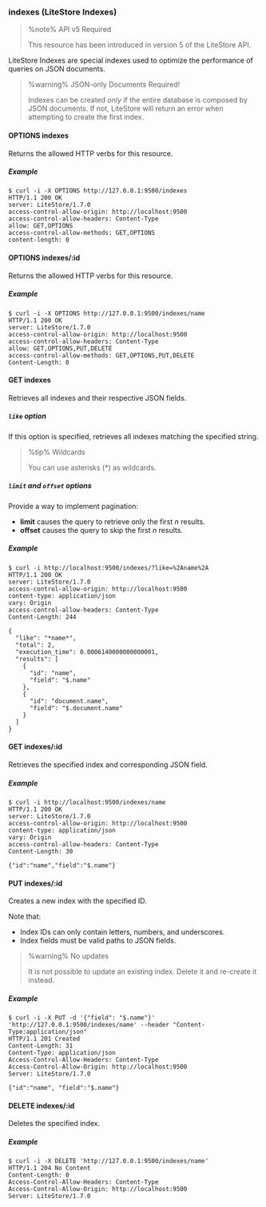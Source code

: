 ### indexes (LiteStore Indexes)

> %note%
> API v5 Required
> 
> This resource has been introduced in version 5 of the LiteStore API.

LiteStore Indexes are special indexes used to optimize the performance of queries on JSON documents.

> %warning%
> JSON-only Documents Required!
>
> Indexes can be created *only* if the entire database is composed by JSON documents. If not, LiteStore will return an error when attempting to create the first index.

#### OPTIONS indexes

Returns the allowed HTTP verbs for this resource.

##### Example

```
$ curl -i -X OPTIONS http://127.0.0.1:9500/indexes
HTTP/1.1 200 OK
server: LiteStore/1.7.0
access-control-allow-origin: http://localhost:9500
access-control-allow-headers: Content-Type
allow: GET,OPTIONS
access-control-allow-methods: GET,OPTIONS
content-length: 0
```

#### OPTIONS indexes/:id

Returns the allowed HTTP verbs for this resource.

##### Example

```
$ curl -i -X OPTIONS http://127.0.0.1:9500/indexes/name
HTTP/1.1 200 OK
server: LiteStore/1.7.0
access-control-allow-origin: http://localhost:9500
access-control-allow-headers: Content-Type
allow: GET,OPTIONS,PUT,DELETE
access-control-allow-methods: GET,OPTIONS,PUT,DELETE
Content-Length: 0
```

#### GET indexes

Retrieves all indexes and their respective JSON fields.

##### `like` option

If this option is specified, retrieves all indexes matching the specified string. 

> %tip%
> Wildcards
>
> You can use asterisks (\*) as wildcards.

##### `limit` and `offset` options

Provide a way to implement pagination:

* **limit** causes the query to retrieve only the first _n_ results. 
* **offset** causes the query to skip the first _n_ results. 

##### Example

```
$ curl -i http://localhost:9500/indexes/?like=%2Aname%2A
HTTP/1.1 200 OK
server: LiteStore/1.7.0
access-control-allow-origin: http://localhost:9500
content-type: application/json
vary: Origin
access-control-allow-headers: Content-Type
Content-Length: 244

{
  "like": "*name*",
  "total": 2,
  "execution_time": 0.0006140000000000001,
  "results": [
    {
      "id": "name",
      "field": "$.name"
    },
    {
      "id": "document.name",
      "field": "$.document.name"
    }
  ]
}
```

#### GET indexes/:id

Retrieves the specified index and corresponding JSON field.

##### Example

```
$ curl -i http://localhost:9500/indexes/name
HTTP/1.1 200 OK
server: LiteStore/1.7.0
access-control-allow-origin: http://localhost:9500
content-type: application/json
vary: Origin
access-control-allow-headers: Content-Type
Content-Length: 30

{"id":"name","field":"$.name"}
```

#### PUT indexes/:id

Creates a new index with the specified ID.

Note that:
* Index IDs can only contain letters, numbers, and underscores.
* Index fields must be valid paths to JSON fields.

> %warning%
> No updates
>
> It is not possible to update an existing index. Delete it and re-create it instead.


##### Example

```
$ curl -i -X PUT -d '{"field": "$.name"}' 'http://127.0.0.1:9500/indexes/name' --header "Content-Type:application/json"
HTTP/1.1 201 Created
Content-Length: 31
Content-Type: application/json
Access-Control-Allow-Headers: Content-Type
Access-Control-Allow-Origin: http://localhost:9500
Server: LiteStore/1.7.0

{"id":"name", "field":"$.name"}
```

#### DELETE indexes/:id

Deletes the specified index.

##### Example

```
$ curl -i -X DELETE 'http://127.0.0.1:9500/indexes/name'
HTTP/1.1 204 No Content
Content-Length: 0
Access-Control-Allow-Headers: Content-Type
Access-Control-Allow-Origin: http://localhost:9500
Server: LiteStore/1.7.0
```